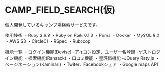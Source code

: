 # CAMP_FIELD_SEARCH(仮)
個人開発しているキャンプ場検索サービスです。

使用技術
・Ruby 2.6.8
・Ruby on Rails 6.1.3
・Puma
・Docker
・MySQL 8.0
・AWS S3
・CircleCI
・RSpec
・Rubocop

機能一覧
・ログイン機能(Devise)
-アイコン設定、ユーザー名登録
-ゲストログイン機能
・検索機能(Ransack)
・口コミ機能
・星評価機能
-JQuery Raty.js
・ページネーション(Kaminari)
・Twiter、Facebookシェア
・Google maps API